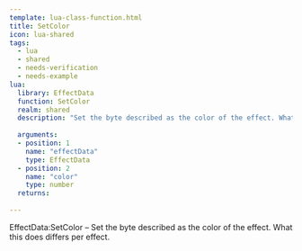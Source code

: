 ```yaml
---
template: lua-class-function.html
title: SetColor
icon: lua-shared
tags:
  - lua
  - shared
  - needs-verification
  - needs-example
lua:
  library: EffectData
  function: SetColor
  realm: shared
  description: "Set the byte described as the color of the effect. What this does differs per effect."
  
  arguments:
  - position: 1
    name: "effectData"
    type: EffectData
  - position: 2
    name: "color"
    type: number
  returns:
    
---
```


<div class="lua__search__keywords">
EffectData:SetColor &#x2013; Set the byte described as the color of the effect. What this does differs per effect.
</div>
